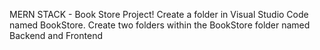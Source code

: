 MERN STACK - Book Store Project!
Create a folder in Visual Studio Code named BookStore.
Create two folders within the BookStore folder named Backend and Frontend
